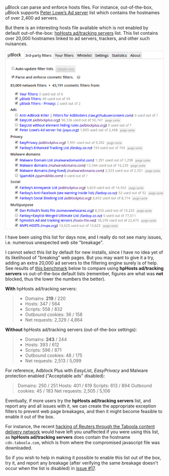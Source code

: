 µBlock can parse and enforce hosts files. For instance, out-of-the-box, µBlock supports [Peter Lowe’s Ad server](http://pgl.yoyo.org/) list which contains the hostnames of over 2,400 ad servers.

But there is an interesting hosts file available which is not enabled by default out-of-the-box: [hpHosts ad/tracking servers](http://hosts-file.net/) list. This list contains over 20,000 hostnames linked to ad servers, trackers, and other such nuisances.

![hpHosts](https://raw.githubusercontent.com/gorhill/uBlock/master/doc/img/wiki-hphosts.png)

I have been using this list for days now, and I really do not see many issues, i.e. numerous unexpected web site "breakage".

I cannot select this list by default for new installs, since I have no idea yet of its likelihood of "breaking" web pages. But you may want to give it a try, adding an extra 20,000 ad servers to the filtering engine surely is of help. See results of [this benchmark](/gorhill/uBlock/wiki/Reference-benchmark) below to compare using **hpHosts ad/tracking servers** vs out-of-the-box default lists (remember, figures are what was **not** blocked, thus the lower the numbers the better).

**With** hpHosts ad/tracking servers:

> - Domains: **219** / 220
> - Hosts: 347 / 564
> - Scripts: 558 / 832
> - Outbound cookies: 36 / 158
> - Net requests: 2,329 / 4,864

**Without** hpHosts ad/tracking servers (out-of-the-box settings):

> - Domains: **243** / 244
> - Hosts: 393 / 612
> - Scripts: 596 / 871
> - Outbound cookies: 48 / 175
> - Net requests: 2,513 / 5,099

For reference, Adblock Plus with _EasyList_, _EasyPrivacy_ and Malware protection enabled ("Acceptable ads" disabled):

> Domains: 250 / 251
> Hosts: 401 / 619
> Scripts: 613 / 894
> Outbound cookies: 45 / 183
> Net requests: 2,505 / 5,106

Eventually, if more users try the **hpHosts ad/tracking servers** list, and report any and all issues with it, we can create the appropriate exception filters to prevent web page breakages, and then it might become feasible to enable it out of the box.

For instance, the recent [hacking of Reuters through the Taboola content delivery network](https://medium.com/@FredericJacobs/the-reuters-compromise-by-the-syrian-electronic-army-6bf570e1a85b) would have left you unaffected if you were using this list, as **hpHosts ad/tracking servers** does contain the hostname `cdn.taboola.com`, which is from where the compromised javascript file was downloaded.

So if you wish to help in making it possible to enable this list out of the box, try it, and report any breakage (after verifying the same breakage doesn't occur when the list is disabled) in [issue #17](https://github.com/gorhill/uBlock/issues/17).